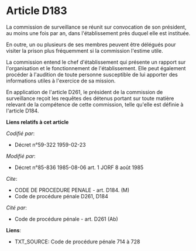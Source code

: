 # Article D183

La commission de surveillance se réunit sur convocation de son président, au moins une fois par an, dans l'établissement près
duquel elle est instituée.

En outre, un ou plusieurs de ses membres peuvent être délégués pour visiter la prison plus fréquemment si la commission
l'estime utile.

La commission entend le chef d'établissement qui présente un rapport sur l'organisation et le fonctionnement de
l'établissement. Elle peut également procéder à l'audition de toute personne susceptible de lui apporter des informations
utiles à l'exercice de sa mission.

En application de l'article D261, le président de la commission de surveillance reçoit les requêtes des détenus portant sur
toute matière relevant de la compétence de cette commission, telle qu'elle est définie à l'article D184.

**Liens relatifs à cet article**

_Codifié par_:

  - Décret n°59-322 1959-02-23

_Modifié par_:

  - Décret n°85-836 1985-08-06 art. 1 JORF 8 août 1985

_Cite_:

  - CODE DE PROCEDURE PENALE - art. D184. (M)
  - Code de procédure pénale D261, D184

_Cité par_:

  - Code de procédure pénale - art. D261 (Ab)

**Liens**:

  - TXT_SOURCE: Code de procédure pénale 714 à 728
